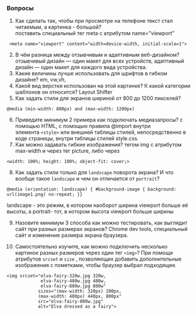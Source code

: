 ### Вопросы

1. Как сделать так, чтобы при просмотре на телефоне текст стал читаемым, а картинка - большой?  
поставить специальный тег meta с атрибутом name=”viewport”
```
 <meta name="viewport" content="width=device-width, initial-scale=1">
 ```

2. В чём разница между отзывчивым и адаптивным веб-дизайном? 
 отзывчивый дизайн — один макет для всех устройств, адаптивный дизайн — один макет для каждого вида устройства.
3. Какие величины лучше использовать для шрифтов в гибком дизайне? 
em, vw,vh,
4. Какой вид верстки использован на этой картинке? К какой категории шаблонов он относится? 
Layout Shifter
5. Как задать стили для экранов шириной от 800 до 1200 пикселей?  
```
@media (min-width: 800px) and (max-width: 1200px)
``` 
6. Приведите минимум 2 примера как подключать медиазапросы? 
c помощью HTML, c помощью правила @import внутри элемента `<style>` или внешней таблицы стилей, непосредственно в коде страницы, внутри таблицы стилей style.css.
7. Как можно задавать гибкие изображения?
 тегом img с атрибутом max-width и через тег picture, либо через  
```
<width: 100%; height: 100%; object-fit: cover;>
```
8. Как задать стили только для `landscape` поворота экрана? И что вообще такое `landscape` и чем он отличается от `portrait`?
```
@media (orientation: landscape) { #background-image { background: url(image1.png) no-repeat; }}
```
landscape - это режим, в котором наоборот ширина viewport больше её высоты, а portrait- тот, в котором высота viewport больше ширины 

9. Назовите минимум 3 способа как можно тестировать, как выглядит сайт при разных размерах экранов? 
Chrome dev tools, специальный сайт и изменение размера экрана браузера. 

10. Самостоятельно изучите, как можно подключить несколько картинок разных размеров через один тег `<img>`? 
При помощи атрибутов `srcset` и `size` , позволяющих добавить дополнительные изображения с пометками, чтобы браузер выбрал подходящее.

```
<img srcset="elva-fairy-320w.jpg 320w,
             elva-fairy-480w.jpg 480w,
             elva-fairy-800w.jpg 800w"
			sizes="(max-width: 320px) 280px,
            (max-width: 480px) 440px, 800px"
			src="elva-fairy-800w.jpg" 
			alt="Elva dressed as a fairy">
```